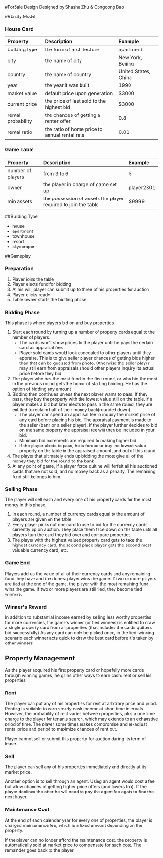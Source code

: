 #ForSale Design
Designed by Shasha Zhu & Congcong Bao

##Entity Model

### House Card

| Property | Description | Example |
| :--- |:--- | :--- |
| building type | the form of architecture | apartment |
| city | the name of city | New York, Beijing |
| country | the name of country | United States, China |
| year | the year it was built | 1990 |
| market value | default price upon generation | $3000 |
| current price | the price of last sold to the highest bid | $3000 |
| rental probability | the chances of getting a renter offer | 0.8 |
| rental ratio | the ratio of home price to annual rental rate | 0.01 |

### Game Table

| Property | Description | Example |
| :--- |:--- | :--- |
| number of players | from 3 to 6 | 5 |
| owner | the player in charge of game set up | player2301 |
| min assets | the possession of assets the player required to join the table | $9999 |


##Building Type

+ house
+ apartment
+ townhouse
+ resort
+ skyscraper


##Gameplay

### Preparation
1. Player joins the table
2. Player elects fund for bidding
3. At his will, player can submit up to three of his properties for auction
3. Player clicks ready
4. Table owner starts the bidding phase

### Bidding Phase
This phase is where players bid on and buy properties.

1. Start each round by turning up a number of property cards equal to the number of players.
	+ The cards won't show prices to the player until he pays the certain card an appraisal fee.
	+ Player sold cards would look concealed to other players until they appraise. This is to give seller player chances of getting bids higher than that can be guessed from photo. Otherwise the seller player may still earn from appraisals should other players inquiry its actual price before they bid
2. The player who has the most fund in the first round, or who bid the most in the previous round gets the honor of starting bidding. He has the option of bidding any amount
3. Bidding then continues unless the next player wants to pass. If they pass, they buy the property with the lowest value still on the table. If a player makes a bid but later elects to pass in the same round, they are entitled to reclaim half of their money back(rounded down)
	+ The player can spend an appraisal fee to inquiry the market price of any card before placing his bid. The appraisal payment is made to the seller (bank or a seller player). If the player further decides to bid on the same property the appraisal fee will then be included in your bid.
	+ Minimum bid increments are required to making higher bid
	+ If the player elects to pass, he is forced to buy the lowest value property on the table in the appraised amount, and out of this round
4. The player that ultimately ends up bidding the most give all of the money they bid for the round to the bank
5. At any point of game, if a player force quit he will forfeit all his auctioned cards that are not sold, and no money back as a penalty. The remaining fund still belongs to him.

### Selling Phase
The player will sell each and every one of his property cards for the most money in this phase.

1. In each round, a number of currency cards equal to the amount of players are given on the table
2. Every player picks out one card to use to bid for the currency cards currently up on auction. They place them face down on the table until all players turn the card they bid over and compare properties.
3. The player with the highest valued property card gets to take the highest currency card, the second place player gets the second most valuable currency card, etc.

### Game End
Players add up the value of all of their currency cards and any remaining fund they have and the richest player wins the game. If two or more players are tied at the end of the game, the player with the most remaining fund wins the game. If two or more players are still tied, they become tied winners.

### Winner's Reward
In addition to substantial income earned by selling less worthy properties for more currencies, the game's winner (or tied winners) is entitled to draw a single property card from all properties (that includes the cards quitters bid successfully) As any card can only be picked once, in the tied-winning scenario each winner acts quick to draw the best card before it's taken by other winners.

## Property Management
As the player acquired his first property card or hopefully more cards through winning games, he gains other ways to earn cash: rent or sell his properties

### Rent
The player can put any of his properties for rent at arbitrary price and priod. Renting is suitable to earn steady cash income at short time intervals. However, the probability of rent varies between properties, plus a one time charge to the player for tenants search, which may extends to an exhaustive priod of time. The player some times makes compromise and re-adjust rental price and period to maximize chances of rent out.

Player cannot sell or submit this property for auction during its term of lease.

### Sell
The player can sell any of his properties immediately and directly at its market price.

Another option is to sell through an agent. Using an agent would cost a fee but allow chances of getting higher price offers (and lowers too). If the player declines the offer he will need to pay the agent fee again to find the next buyer.

### Maintenance Cost
At the end of each calendar year for every one of properties, the player is charged maintenance fee, which is a fixed amount depending on the property.

If the player can no longer afford the maintenance cost, the property is automatically sold at market price to compensate for such cost. The remainder goes back to the player.

